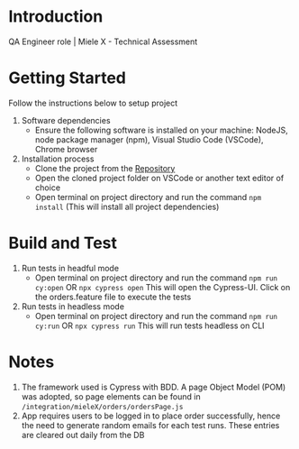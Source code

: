 # Introduction 
QA Engineer role | Miele X - Technical Assessment

# Getting Started
Follow the instructions below to setup project
1.  Software dependencies 
    -  Ensure the following software is installed on your machine: NodeJS, node package manager (npm), Visual Studio Code (VSCode), Chrome browser
2.	Installation process
    - Clone the project from the [Repository](https://github.com/Uwakmfon-Edet/mieleX.git)
    - Open the cloned project folder on VSCode or another text editor of choice
    - Open terminal on project directory and run the command ```npm install```
    (This will install all project dependencies)
  
# Build and Test
1.  Run tests in headful mode
    - Open terminal on project directory and run the command ```npm run cy:open``` OR ```npx cypress open```
    This will open the Cypress-UI. Click on the orders.feature file to execute the tests
2. Run tests in headless mode
    - Open terminal on project directory and run the command ```npm run cy:run``` OR ```npx cypress run```
     This will run tests headless on CLI

# Notes
1. The framework used is Cypress with BDD. A page Object Model  (POM) was adopted, so page elements can be found in ```/integration/mieleX/orders/ordersPage.js```   
2. App requires users to be logged in to place order successfully, hence the need to generate random emails for each test runs. These entries are cleared out daily from the DB